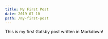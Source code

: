 ```yaml
---
title: My First Post
date: 2019-07-10
path: /my-first-post
---
```

This is my first Gatsby post written in Markdown!
